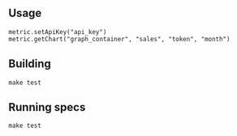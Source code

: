 ## Usage

    metric.setApiKey("api_key")
    metric.getChart("graph_container", "sales", "token", "month")

## Building

    make test

## Running specs

    make test
